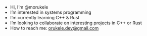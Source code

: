 - Hi, I’m @morukele
- I’m interested in systems programming
- I’m currently learning C++ & Rust
- I’m looking to collaborate on interesting projects in C++ or Rust
- How to reach me: orukele.dev@gmail.com

<!---
morukele/morukele is a ✨ special ✨ repository because its `README.md` (this file) appears on your GitHub profile.
You can click the Preview link to take a look at your changes.
--->
